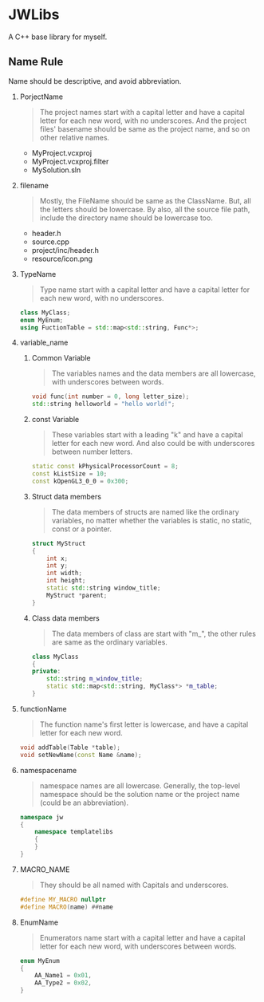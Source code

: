 # JWLibs

A C++ base library for myself.

## Name Rule

Name should be descriptive, and avoid abbreviation.

1. PorjectName
    > The project names start with a capital letter and have a capital letter for each new word, with no underscores. And the project files' basename should be same as the project name, and so on other relative names.

    - MyProject.vcxproj
    - MyProject.vcxproj.filter
    - MySolution.sln

2. filename
    > Mostly, the FileName should be same as the ClassName. But, all the letters should be lowercase. By also, all the source file path, include the directory name should be lowercase too.

    - header.h
    - source.cpp
    - project/inc/header.h
    - resource/icon.png

3. TypeName
    > Type name start with a capital letter and have a capital letter for each new word, with no underscores.

    ``` C++
    class MyClass;
    enum MyEnum;
    using FuctionTable = std::map<std::string, Func*>;
    ```

4. variable_name

    1. Common Variable
        > The variables names and the data members are all lowercase, with underscores between words.

        ```C++
        void func(int number = 0, long letter_size);
        std::string helloworld = "hello world!";
        ```

    2. const Variable
        > These variables start with a leading "k" and have a capital letter for each new word. And also could be with underscores between number letters.

        ```C++
        static const kPhysicalProcessorCount = 8;
        const kListSize = 10;
        const kOpenGL3_0_0 = 0x300;
        ```

    3. Struct data members
        > The data members of structs are named like the ordinary variables, no matter whether the variables is static, no static, const or a pointer.

        ```C++
        struct MyStruct
        {
            int x;
            int y;
            int width;
            int height;
            static std::string window_title;
            MyStruct *parent;
        }
        ```

    4. Class data members
        > The data members of class are start with "m_", the other rules are same as the ordinary variables.

        ```C++
        class MyClass
        {
        private:
            std::string m_window_title;
            static std::map<std::string, MyClass*> *m_table;
        }
        ```

5. functionName
    > The function name's first letter is lowercase, and have a capital letter for each new word.

    ```C++
    void addTable(Table *table);
    void setNewName(const Name &name);
    ```

6. namespacename
    > namespace names are all lowercase. Generally, the top-level namespace should be the solution name or the project name  (could be an abbreviation).

    ```C++
    namespace jw
    {
        namespace templatelibs
        {
        }
    }
    ```

7. MACRO_NAME
    > They should be all named with Capitals and underscores.

    ``` C++
    #define MY_MACRO nullptr
    #define MACRO(name) ##name
    ```

8. EnumName
    > Enumerators name start with a capital letter and have a capital letter for each new word, with underscores between words.

    ```C++
    enum MyEnum
    {
        AA_Name1 = 0x01,
        AA_Type2 = 0x02,
    }
    ```
